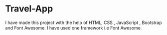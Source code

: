 # Travel-App                      
I have made this project with the help of HTML, CSS , JavaScript , Bootstrap and Font Awesome.
I have used one framework i.e Font Awesome. 
